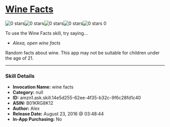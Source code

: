 # [Wine Facts](http://alexa.amazon.com/#skills/amzn1.ask.skill.14e5d255-62ee-4f35-b32c-9f6c28fd1c40)
![0 stars](../../images/ic_star_border_black_18dp_1x.png)![0 stars](../../images/ic_star_border_black_18dp_1x.png)![0 stars](../../images/ic_star_border_black_18dp_1x.png)![0 stars](../../images/ic_star_border_black_18dp_1x.png)![0 stars](../../images/ic_star_border_black_18dp_1x.png) 0

To use the Wine Facts skill, try saying...

* *Alexa, open wine facts*

Random facts about wine. This app may not be suitable for  children under the age of 21.

***

### Skill Details

* **Invocation Name:** wine facts
* **Category:** null
* **ID:** amzn1.ask.skill.14e5d255-62ee-4f35-b32c-9f6c28fd1c40
* **ASIN:** B01KRG8K12
* **Author:** Alex
* **Release Date:** August 23, 2016 @ 03:48:44
* **In-App Purchasing:** No
